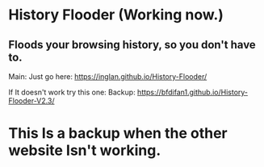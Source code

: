 # History Flooder (Working now.)
## Floods your browsing history, so you don't have to.

Main: Just go here: https://inglan.github.io/History-Flooder/


If It doesn't work try this one: Backup: https://bfdifan1.github.io/History-Flooder-V2.3/

# This Is a backup when the other website Isn't working.


